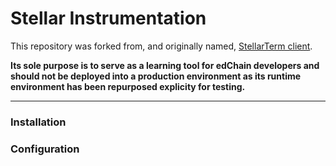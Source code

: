 # Stellar Instrumentation

This repository was forked from, and originally named, [StellarTerm client](https://github.com/stellarterm/stellarterm-desktop-client).

**Its sole purpose is to serve as a learning tool for edChain developers and should not be deployed into a production environment as its runtime environment has been repurposed explicity for testing.**

---

### Installation


### Configuration